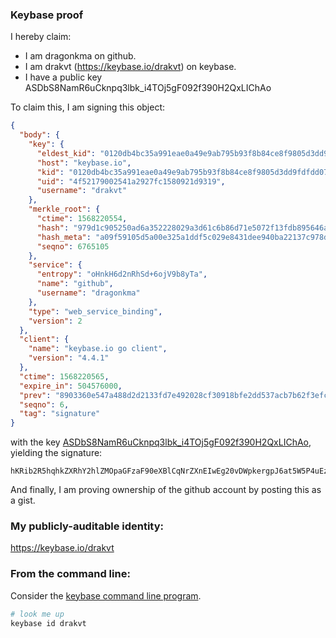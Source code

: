 ### Keybase proof

I hereby claim:

  * I am dragonkma on github.
  * I am drakvt (https://keybase.io/drakvt) on keybase.
  * I have a public key ASDbS8NamR6uCknpq3lbk_i4TOj5gF092f390H2QxLIChAo

To claim this, I am signing this object:

```json
{
  "body": {
    "key": {
      "eldest_kid": "0120db4bc35a991eae0a49e9ab795b93f8b84ce8f9805d3dd9fdfdd07d90c4b202840a",
      "host": "keybase.io",
      "kid": "0120db4bc35a991eae0a49e9ab795b93f8b84ce8f9805d3dd9fdfdd07d90c4b202840a",
      "uid": "4f52179002541a2927fc1580921d9319",
      "username": "drakvt"
    },
    "merkle_root": {
      "ctime": 1568220554,
      "hash": "979d1c905250ad6a352228029a3d61c6b86d71e5072f13fdb895646ab6e09e33e6ca219404ec99080611a2ec86dcd7e7d7843849dadd8f21b975e7eb8150be86",
      "hash_meta": "a09f59105d5a00e325a1ddf5c029e8431dee940ba22137c978d5d7d9eb2338db",
      "seqno": 6765105
    },
    "service": {
      "entropy": "oHnkH6d2nRhSd+6ojV9b8yTa",
      "name": "github",
      "username": "dragonkma"
    },
    "type": "web_service_binding",
    "version": 2
  },
  "client": {
    "name": "keybase.io go client",
    "version": "4.4.1"
  },
  "ctime": 1568220565,
  "expire_in": 504576000,
  "prev": "8903360e547a488d2d2133fd7e492028cf30918bfe2dd537acb7b62f3efc0abb",
  "seqno": 6,
  "tag": "signature"
}
```

with the key [ASDbS8NamR6uCknpq3lbk_i4TOj5gF092f390H2QxLIChAo](https://keybase.io/drakvt), yielding the signature:

```
hKRib2R5hqhkZXRhY2hlZMOpaGFzaF90eXBlCqNrZXnEIwEg20vDWpkergpJ6at5W5P4uEzo+YBdPdn9/dB9kMSyAoQKp3BheWxvYWTESpcCBsQgiQM2DlR6SI0tITP9fkkgKM8wkYv+LdU3rLe2Lz78CrvEIH4OqQVys2h6/h6uc2pJANEHvnUFruRuf/mRcHWTwZ2iAgHCo3NpZ8RA8ekWWqTmMP0S/rKFNUb9PTHNLBON1sW2NWy6Cx4WtOPZNQsO52aDFuQaM1z7JoGGG6KRis53nzQ/GgWyrT+yB6hzaWdfdHlwZSCkaGFzaIKkdHlwZQildmFsdWXEIO48sZInWHglnWzKYpHsnNroB7C9v3LGj8tZRFlMZsUwo3RhZ80CAqd2ZXJzaW9uAQ==

```

And finally, I am proving ownership of the github account by posting this as a gist.

### My publicly-auditable identity:

https://keybase.io/drakvt

### From the command line:

Consider the [keybase command line program](https://keybase.io/download).

```bash
# look me up
keybase id drakvt
```
